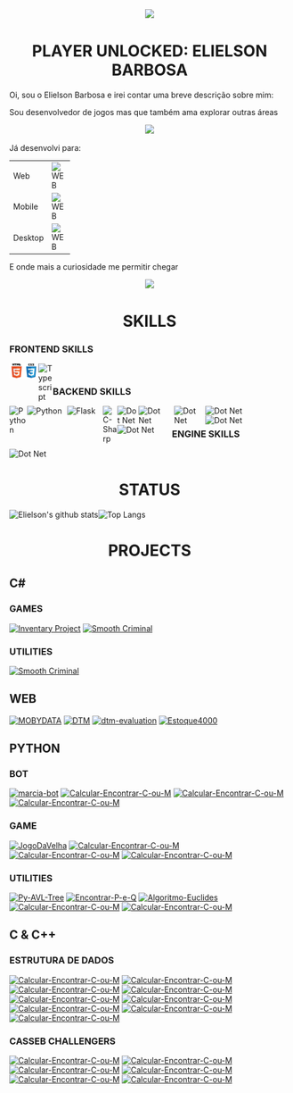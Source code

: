 <div align="center">
<img src="https://media3.giphy.com/media/YWUpVw86AtIbe/giphy.gif" width="102px;"/> 

# PLAYER UNLOCKED: ELIELSON BARBOSA 

</div>
Oi, sou o Elielson Barbosa e irei contar uma breve descrição sobre mim:

Sou desenvolvedor de jogos mas que também ama explorar outras áreas 

<div align="center">

<img src="https://media1.tenor.com/images/b4152b460f90dfe11492214c55f024ef/tenor.gif?itemid=5442088" width="122px"/>

</div>

Já desenvolvi para:

<table border="0">
	<tr>
		<td>
			Web
		</td>
		<td>
			<img align="left" alt="WEB" width="26px" src="https://img2.gratispng.com/20180706/bcw/kisspng-web-development-logo-clip-art-joomla-icon-5b3fa921d25041.4362954515308987218615.jpg" /> 
		</td>
	</tr>
	<tr>
		<td>
			Mobile 
		</td>
		<td>
			<img align="left" alt="WEB" width="26px" src="https://www.freepnglogos.com/uploads/mobile-circle-logo-png-30.png" /> 
		</td>
	</tr>
	<tr>
		<td>
			Desktop
		</td>
		<td>
			<img align="left" alt="WEB" width="26px" src="https://thumbs.dreamstime.com/b/%C3%ADcone-para-seu-projeto-do-site-logotipo-vetor-computador-de-secret%C3%A1ria-app-ui-ilustra-o-151573142.jpg" /> 
		</td>
	</tr>
</table>

E onde mais a curiosidade me permitir chegar 

<div align="center">
<img src="https://64.media.tumblr.com/9250c0c60d7d7974053876ca50410e44/tumblr_mfr6dto4j21s0qwlko1_500.gif" width="148px"/>
</div>

<div align="center">

# SKILLS

</div>

### FRONTEND SKILLS

<div>
	<img align="left" alt="HTML5" width="26px" src="https://raw.githubusercontent.com/github/explore/80688e429a7d4ef2fca1e82350fe8e3517d3494d/topics/html/html.png" />
	<img align="left" alt="CSS3" width="26px" src="https://raw.githubusercontent.com/github/explore/80688e429a7d4ef2fca1e82350fe8e3517d3494d/topics/css/css.png" />
	<img align="left" alt="Typescript" width="26px" src="https://upload.wikimedia.org/wikipedia/commons/thumb/9/99/Unofficial_JavaScript_logo_2.svg/1024px-Unofficial_JavaScript_logo_2.svg.png"/>
</div>

<br>

### BACKEND SKILLS

<div width="50%" heig>
	<img align="left" alt="Python" width="32px" src="https://www.vectorlogo.zone/logos/python/python-vertical.svg"/>
	<img align="left" alt="Python" width="72px" src="https://www.vectorlogo.zone/logos/opencv/opencv-ar21.svg"/>
	<img align="left" alt="Flask" width="64px" src="https://www.vectorlogo.zone/logos/pocoo_flask/pocoo_flask-ar21.svg"/>
	<img align="left" alt="C-Sharp" width="26px" src="https://seeklogo.com/images/C/c-sharp-c-logo-02F17714BA-seeklogo.com.png"/>
	<img align="left" alt="Dot Net" width="38px" src="https://www.vectorlogo.zone/logos/dotnet/dotnet-vertical.svg"/>
	<img align="left" alt="Dot Net" width="64px" src="https://upload.wikimedia.org/wikipedia/commons/thumb/d/d9/Node.js_logo.svg/1200px-Node.js_logo.svg.png"/>
	<img align="left" alt="Dot Net" width="56px" src="https://cpl.thalesgroup.com/sites/default/files/content/paragraphs/intro/2020-03/postgresql-logo.png"/>
	<img align="left" alt="Dot Net" width="98px" src="https://www.vectorlogo.zone/logos/mongodb/mongodb-ar21.svg"/>
	<img align="left" alt="Dot Net" width="98px" src="https://www.vectorlogo.zone/logos/regexplanet/regexplanet-ar21.svg"/>
	<img align="left" alt="Dot Net" width="98px" src="https://www.vectorlogo.zone/logos/socketio/socketio-ar21.svg"/>
</div>


<br>


### ENGINE SKILLS

<img align="left" alt="Dot Net" width="100px" src="https://www.vectorlogo.zone/logos/unity3d/unity3d-ar21.svg"/>

<br>

<div align="center">

# STATUS

</div>

![Elielson's github stats](https://github-readme-stats.vercel.app/api?username=Elielson68&bg_color=30,e96443,904e95&text_color=fff&count_private=true&show_icons=true&line_height=40&icon_color=fff&title_color=fff&hide_border=true)![Top Langs](https://github-readme-stats.vercel.app/api/top-langs/?username=Elielson68&bg_color=30,e96443,904e95&text_color=fff&count_private=false&icon_color=fff&title_color=fff&hide_border=true)

<div align="center">

# PROJECTS

</div>

## C#

 ### GAMES

[![Inventary Project](https://github-readme-stats.vercel.app/api/pin/?username=Elielson68&repo=InventarioProject&bg_color=30,e96443,904e95&text_color=fff&count_private=true&show_icons=true&line_height=40&icon_color=fff&title_color=fff&hide_border=true)](https://github.com/Elielson68/InventarioProject)
[![Smooth Criminal](https://github-readme-stats.vercel.app/api/pin/?username=Elielson68&repo=Smooth-Criminal&bg_color=30,e96443,904e95&text_color=fff&count_private=true&show_icons=true&line_height=40&icon_color=fff&title_color=fff&hide_border=true)](https://github.com/Elielson68/Smooth-Criminal)

### UTILITIES

[![Smooth Criminal](https://github-readme-stats.vercel.app/api/pin/?username=Elielson68&repo=TextColor&bg_color=30,e96443,904e95&text_color=fff&count_private=true&show_icons=true&line_height=40&icon_color=fff&title_color=fff&hide_border=true)](https://github.com/Elielson68/TextColor)

## WEB

[![MOBYDATA](https://github-readme-stats.vercel.app/api/pin/?username=rnanc&repo=MOBYDATA&bg_color=30,e96443,904e95&text_color=fff&count_private=true&show_icons=true&line_height=40&icon_color=fff&title_color=fff&hide_border=true)](https://github.com/rnanc/MOBYDATA)
[![DTM](https://github-readme-stats.vercel.app/api/pin/?username=Elielson68&repo=DTM&bg_color=30,e96443,904e95&text_color=fff&count_private=true&show_icons=true&line_height=40&icon_color=fff&title_color=fff&hide_border=true)](https://github.com/Elielson68/DTM)
[![dtm-evaluation](https://github-readme-stats.vercel.app/api/pin/?username=rnanc&repo=dtm-evaluation&bg_color=30,e96443,904e95&text_color=fff&count_private=true&show_icons=true&line_height=40&icon_color=fff&title_color=fff&hide_border=true)](https://github.com/rnanc/dtm-evaluation)
[![Estoque4000](https://github-readme-stats.vercel.app/api/pin/?username=olucasfreitas&repo=Estoque4000&bg_color=30,e96443,904e95&text_color=fff&count_private=true&show_icons=true&line_height=40&icon_color=fff&title_color=fff&hide_border=true)](https://github.com/olucasfreitas/Estoque4000)


## PYTHON

 ### BOT
 
[![marcia-bot](https://github-readme-stats.vercel.app/api/pin/?username=marciaBot&repo=marcia-bot&bg_color=30,e96443,904e95&text_color=fff&count_private=true&show_icons=true&line_height=40&icon_color=fff&title_color=fff&hide_border=true)](https://github.com/marciaBot/marcia-bot)
[![Calcular-Encontrar-C-ou-M](https://github-readme-stats.vercel.app/api/pin/?username=Elielson68&repo=BotWhatsapp&bg_color=30,e96443,904e95&text_color=fff&count_private=true&show_icons=true&line_height=40&icon_color=fff&title_color=fff&hide_border=true)](https://github.com/Elielson68/BotWhatsapp)
[![Calcular-Encontrar-C-ou-M](https://github-readme-stats.vercel.app/api/pin/?username=Elielson68&repo=BotDiscordGameLab&bg_color=30,e96443,904e95&text_color=fff&count_private=true&show_icons=true&line_height=40&icon_color=fff&title_color=fff&hide_border=true)](https://github.com/Elielson68/BotDiscordGameLab)
[![Calcular-Encontrar-C-ou-M](https://github-readme-stats.vercel.app/api/pin/?username=Elielson68&repo=BotWhatsapp-DownloadManga&bg_color=30,e96443,904e95&text_color=fff&count_private=true&show_icons=true&line_height=40&icon_color=fff&title_color=fff&hide_border=true)](https://github.com/Elielson68/BotWhatsapp-DownloadManga)

### GAME

[![JogoDaVelha](https://github-readme-stats.vercel.app/api/pin/?username=Elielson68&repo=JogoDaVelha&bg_color=30,e96443,904e95&text_color=fff&count_private=true&show_icons=true&line_height=40&icon_color=fff&title_color=fff&hide_border=true)](https://github.com/Elielson68/JogoDaVelha)
[![Calcular-Encontrar-C-ou-M](https://github-readme-stats.vercel.app/api/pin/?username=Elielson68&repo=BauMagicoGame&bg_color=30,e96443,904e95&text_color=fff&count_private=true&show_icons=true&line_height=40&icon_color=fff&title_color=fff&hide_border=true)](https://github.com/Elielson68/BauMagicoGame)
[![Calcular-Encontrar-C-ou-M](https://github-readme-stats.vercel.app/api/pin/?username=Elielson68&repo=TabuleiroGame&bg_color=30,e96443,904e95&text_color=fff&count_private=true&show_icons=true&line_height=40&icon_color=fff&title_color=fff&hide_border=true)](https://github.com/Elielson68/TabuleiroGame)
[![Calcular-Encontrar-C-ou-M](https://github-readme-stats.vercel.app/api/pin/?username=Elielson68&repo=BatataQuenteGame&bg_color=30,e96443,904e95&text_color=fff&count_private=true&show_icons=true&line_height=40&icon_color=fff&title_color=fff&hide_border=true)](https://github.com/Elielson68/BatataQuenteGame)

### UTILITIES

[![Py-AVL-Tree](https://github-readme-stats.vercel.app/api/pin/?username=Elielson68&repo=Py-AVL-Tree&bg_color=30,e96443,904e95&text_color=fff&count_private=true&show_icons=true&line_height=40&icon_color=fff&title_color=fff&hide_border=true)](https://github.com/Elielson68/Py-AVL-Tree)
[![Encontrar-P-e-Q](https://github-readme-stats.vercel.app/api/pin/?username=Elielson68&repo=Encontrar-P-e-Q&bg_color=30,e96443,904e95&text_color=fff&count_private=true&show_icons=true&line_height=40&icon_color=fff&title_color=fff&hide_border=true)](https://github.com/Elielson68/Encontrar-P-e-Q)
[![Algoritmo-Euclides](https://github-readme-stats.vercel.app/api/pin/?username=Elielson68&repo=Algoritmo-Euclides&bg_color=30,e96443,904e95&text_color=fff&count_private=true&show_icons=true&line_height=40&icon_color=fff&title_color=fff&hide_border=true)](https://github.com/Elielson68/Algoritmo-Euclides)
[![Calcular-Encontrar-C-ou-M](https://github-readme-stats.vercel.app/api/pin/?username=Elielson68&repo=Calcular-Encontrar-C-ou-M-1&bg_color=30,e96443,904e95&text_color=fff&count_private=true&show_icons=true&line_height=40&icon_color=fff&title_color=fff&hide_border=true)](https://github.com/Elielson68/Calcular-Encontrar-C-ou-M-1)
[![Calcular-Encontrar-C-ou-M](https://github-readme-stats.vercel.app/api/pin/?username=Elielson68&repo=CesupaWebScrapping&bg_color=30,e96443,904e95&text_color=fff&count_private=true&show_icons=true&line_height=40&icon_color=fff&title_color=fff&hide_border=true)](https://github.com/Elielson68/CesupaWebScrapping)

## C & C++

### ESTRUTURA DE DADOS

[![Calcular-Encontrar-C-ou-M](https://github-readme-stats.vercel.app/api/pin/?username=Elielson68&repo=AgendaListaEncadeada&bg_color=30,e96443,904e95&text_color=fff&count_private=true&show_icons=true&line_height=40&icon_color=fff&title_color=fff&hide_border=true)](https://github.com/Elielson68/AgendaListaEncadeada)
[![Calcular-Encontrar-C-ou-M](https://github-readme-stats.vercel.app/api/pin/?username=Elielson68&repo=InsertSort&bg_color=30,e96443,904e95&text_color=fff&count_private=true&show_icons=true&line_height=40&icon_color=fff&title_color=fff&hide_border=true)](https://github.com/Elielson68/InsertSort)
[![Calcular-Encontrar-C-ou-M](https://github-readme-stats.vercel.app/api/pin/?username=Elielson68&repo=ListaOrdenada&bg_color=30,e96443,904e95&text_color=fff&count_private=true&show_icons=true&line_height=40&icon_color=fff&title_color=fff&hide_border=true)](https://github.com/Elielson68/ListaOrdenada)
[![Calcular-Encontrar-C-ou-M](https://github-readme-stats.vercel.app/api/pin/?username=Elielson68&repo=StructAluno&bg_color=30,e96443,904e95&text_color=fff&count_private=true&show_icons=true&line_height=40&icon_color=fff&title_color=fff&hide_border=true)](https://github.com/Elielson68/StructAluno)
[![Calcular-Encontrar-C-ou-M](https://github-readme-stats.vercel.app/api/pin/?username=Elielson68&repo=Matriz---Atividade---Casseb&bg_color=30,e96443,904e95&text_color=fff&count_private=true&show_icons=true&line_height=40&icon_color=fff&title_color=fff&hide_border=true)](https://github.com/Elielson68/Matriz---Atividade---Casseb)
[![Calcular-Encontrar-C-ou-M](https://github-readme-stats.vercel.app/api/pin/?username=Elielson68&repo=Lista-Encadeada---Estrutura-de-dados&bg_color=30,e96443,904e95&text_color=fff&count_private=true&show_icons=true&line_height=40&icon_color=fff&title_color=fff&hide_border=true)](https://github.com/Elielson68/Lista-Encadeada---Estrutura-de-dados)
[![Calcular-Encontrar-C-ou-M](https://github-readme-stats.vercel.app/api/pin/?username=Elielson68&repo=Vetor---Estrutura-de-dados&bg_color=30,e96443,904e95&text_color=fff&count_private=true&show_icons=true&line_height=40&icon_color=fff&title_color=fff&hide_border=true)](https://github.com/Elielson68/Vetor---Estrutura-de-dados)
[![Calcular-Encontrar-C-ou-M](https://github-readme-stats.vercel.app/api/pin/?username=Elielson68&repo=Pilha&bg_color=30,e96443,904e95&text_color=fff&count_private=true&show_icons=true&line_height=40&icon_color=fff&title_color=fff&hide_border=true)](https://github.com/Elielson68/https://github.com/Elielson68/Pilha)
[![Calcular-Encontrar-C-ou-M](https://github-readme-stats.vercel.app/api/pin/?username=Elielson68&repo=Estrutura-de-Dados---Matriz---Dist-ncia-de-dois-pontos&bg_color=30,e96443,904e95&text_color=fff&count_private=true&show_icons=true&line_height=40&icon_color=fff&title_color=fff&hide_border=true)](https://github.com/Elielson68/Estrutura-de-Dados---Matriz---Dist-ncia-de-dois-pontos)

### CASSEB CHALLENGERS

[![Calcular-Encontrar-C-ou-M](https://github-readme-stats.vercel.app/api/pin/?username=Elielson68&repo=MarteExplorerGame&bg_color=30,e96443,904e95&text_color=fff&count_private=true&show_icons=true&line_height=40&icon_color=fff&title_color=fff&hide_border=true)](https://github.com/Elielson68/MarteExplorerGame)
[![Calcular-Encontrar-C-ou-M](https://github-readme-stats.vercel.app/api/pin/?username=Elielson68&repo=Desafio-Casseb---Locadora-de-Filmes&bg_color=30,e96443,904e95&text_color=fff&count_private=true&show_icons=true&line_height=40&icon_color=fff&title_color=fff&hide_border=true)](https://github.com/Elielson68/Desafio-Casseb---Locadora-de-Filmes)
[![Calcular-Encontrar-C-ou-M](https://github-readme-stats.vercel.app/api/pin/?username=Elielson68&repo=Desafio-Casseb---Carrinho-de-compras&bg_color=30,e96443,904e95&text_color=fff&count_private=true&show_icons=true&line_height=40&icon_color=fff&title_color=fff&hide_border=true)](https://github.com/Elielson68/Desafio-Casseb---Carrinho-de-compras)
[![Calcular-Encontrar-C-ou-M](https://github-readme-stats.vercel.app/api/pin/?username=Elielson68&repo=Gerador-de-Vetores-e-Matrizes-aleat-rios&bg_color=30,e96443,904e95&text_color=fff&count_private=true&show_icons=true&line_height=40&icon_color=fff&title_color=fff&hide_border=true)](https://github.com/Elielson68/Gerador-de-Vetores-e-Matrizes-aleat-rios)
[![Calcular-Encontrar-C-ou-M](https://github-readme-stats.vercel.app/api/pin/?username=Elielson68&repo=ProvaCasseb---Validador-de-Senha&bg_color=30,e96443,904e95&text_color=fff&count_private=true&show_icons=true&line_height=40&icon_color=fff&title_color=fff&hide_border=true)](https://github.com/Elielson68/ProvaCasseb---Validador-de-Senha)
[![Calcular-Encontrar-C-ou-M](https://github-readme-stats.vercel.app/api/pin/?username=Elielson68&repo=xFood---Atividade---Casseb&bg_color=30,e96443,904e95&text_color=fff&count_private=true&show_icons=true&line_height=40&icon_color=fff&title_color=fff&hide_border=true)](https://github.com/Elielson68/xFood---Atividade---Casseb)
<!--stackedit_data:
eyJoaXN0b3J5IjpbMTkyMjIxMTUxNCwtNzgwMDE2NDk3LDU3OD
A2NTMwNCw1NjUzMTMzNzksLTE5NzE5MTc1OTMsMjA0OTc4NTc0
OCwxOTkwNDc3MzgwLC0xMDQ3Mjk3MTY5LDE1MDM4NjcyOTUsNT
M1Mzk0MDQsLTU4Mzc2MjMyMSwxMzUxMzg1MjUxLDgzNTk3MDAz
MCw5ODYwMTA4NTgsLTEyOTU2OTMxODIsLTgwNjAzMzE3OCwtOT
cxNTEwMzQ0LDEzMDk1OTgxMzEsLTc0MDY3MzQyLDEyNTE3Nzc4
MzRdfQ==
-->